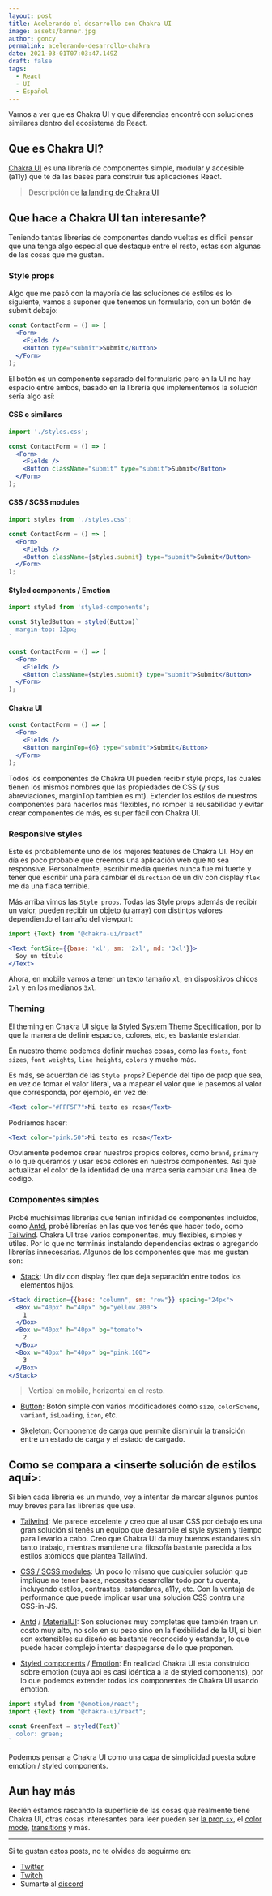 ```yaml
---
layout: post
title: Acelerando el desarrollo con Chakra UI
image: assets/banner.jpg
author: goncy
permalink: acelerando-desarrollo-chakra
date: 2021-03-01T07:03:47.149Z
draft: false
tags:
  - React
  - UI
  - Español
---
```


Vamos a ver que es Chakra UI y que diferencias encontré con soluciones similares dentro del ecosistema de React.

## Que es Chakra UI?
[Chakra UI](https://chakra-ui.com/) es una librería de componentes simple, modular y accesible (a11y) que te da las bases para construir tus aplicaciónes React.
> Descripción de [la landing de Chakra UI](https://chakra-ui.com/)

## Que hace a Chakra UI tan interesante?
Teniendo tantas librerías de componentes dando vueltas es difícil pensar que una tenga algo especial que destaque entre el resto, estas son algunas de las cosas que me gustan.

### Style props
Algo que me pasó con la mayoría de las soluciones de estilos es lo siguiente, vamos a suponer que tenemos un formulario, con un botón de submit debajo:

```jsx
const ContactForm = () => (
  <Form>
    <Fields />
    <Button type="submit">Submit</Button>
  </Form>
);
```

El botón es un componente separado del formulario pero en la UI no hay espacio entre ambos, basado en la librería que implementemos la solución sería algo así:

#### CSS o similares
```jsx
import './styles.css';

const ContactForm = () => (
  <Form>
    <Fields />
    <Button className="submit" type="submit">Submit</Button>
  </Form>
);
```

#### CSS / SCSS modules
```jsx
import styles from './styles.css';

const ContactForm = () => (
  <Form>
    <Fields />
    <Button className={styles.submit} type="submit">Submit</Button>
  </Form>
);
```

#### Styled components / Emotion
```jsx
import styled from 'styled-components';

const StyledButton = styled(Button)`
  margin-top: 12px;
`

const ContactForm = () => (
  <Form>
    <Fields />
    <Button className={styles.submit} type="submit">Submit</Button>
  </Form>
);
```

#### Chakra UI
```jsx
const ContactForm = () => (
  <Form>
    <Fields />
    <Button marginTop={6} type="submit">Submit</Button>
  </Form>
);
```

Todos los componentes de Chakra UI pueden recibir style props, las cuales tienen los mismos nombres que las propiedades de CSS (y sus abreviaciones, marginTop también es mt). Extender los estilos de nuestros componentes para hacerlos mas flexibles, no romper la reusabilidad y evitar crear componentes de más, es super fácil con Chakra UI.

### Responsive styles
Este es probablemente uno de los mejores features de Chakra UI. Hoy en día es poco probable que creemos una aplicación web que `NO` sea responsive. Personalmente, escribir media queries nunca fue mi fuerte y tener que escribir una para cambiar el `direction` de un div con display `flex` me da una fiaca terrible.

Más arriba vimos las `Style props`. Todas las Style props además de recibir un valor, pueden recibir un objeto (u array) con distintos valores dependiendo el tamaño del viewport:

```jsx
import {Text} from "@chakra-ui/react"

<Text fontSize={{base: 'xl', sm: '2xl', md: '3xl'}}>
  Soy un título
</Text>
```

Ahora, en mobile vamos a tener un texto tamaño `xl`, en dispositivos chicos `2xl` y en los medianos `3xl`.

### Theming
El theming en Chakra UI sigue la [Styled System Theme Specification](https://system-ui.com/theme/), por lo que la manera de definir espacios, colores, etc, es bastante estandar.

En nuestro theme podemos definir muchas cosas, como las `fonts`, `font sizes`, `font weights`, `line heights`, `colors` y mucho más.

Es más, se acuerdan de las `Style props`? Depende del tipo de prop que sea, en vez de tomar el valor literal, va a mapear el valor que le pasemos al valor que corresponda, por ejemplo, en vez de:

```jsx
<Text color="#FFF5F7">Mi texto es rosa</Text>
```

Podríamos hacer:

```jsx
<Text color="pink.50">Mi texto es rosa</Text>
```

Obviamente podemos crear nuestros propios colores, como `brand`, `primary` o lo que queramos y usar esos colores en nuestros componentes. Así que actualizar el color de la identidad de una marca sería cambiar una linea de código.

### Componentes simples
Probé muchísimas librerías que tenian infinidad de componentes incluidos, como [Antd](https://ant.design/), probé librerías en las que vos tenés que hacer todo, como [Tailwind](https://tailwindcss.com/). Chakra UI trae varios componentes, muy flexibles, simples y útiles. Por lo que no terminás instalando dependencias extras o agregando librerías innecesarias. Algunos de los componentes que mas me gustan son:

* [Stack](https://chakra-ui.com/docs/layout/stack): Un div con display flex que deja separación entre todos los elementos hijos.

```jsx
<Stack direction={{base: "column", sm: "row"}} spacing="24px">
  <Box w="40px" h="40px" bg="yellow.200">
    1
  </Box>
  <Box w="40px" h="40px" bg="tomato">
    2
  </Box>
  <Box w="40px" h="40px" bg="pink.100">
    3
  </Box>
</Stack>
```
> Vertical en mobile, horizontal en el resto.

* [Button](https://chakra-ui.com/docs/form/button): Botón simple con varios modificadores como `size`, `colorScheme`, `variant`, `isLoading`, `icon`, etc.

* [Skeleton](https://chakra-ui.com/docs/feedback/skeleton): Componente de carga que permite disminuir la transición entre un estado de carga y el estado de cargado.

## Como se compara a <inserte solución de estilos aquí>:
Si bien cada librería es un mundo, voy a intentar de marcar algunos puntos muy breves para las librerías que use.

* [Tailwind](https://tailwindcss.com/): Me parece excelente y creo que al usar CSS por debajo es una gran solución si tenés un equipo que desarrolle el style system y tiempo para llevarlo a cabo. Creo que Chakra UI da muy buenos estandares sin tanto trabajo, mientras mantiene una filosofía bastante parecida a los estilos atómicos que plantea Tailwind.

* [CSS / SCSS modules](https://github.com/css-modules/css-modules): Un poco lo mismo que cualquier solución que implique no tener bases, necesitas desarrollar todo por tu cuenta, incluyendo estilos, contrastes, estandares, a11y, etc. Con la ventaja de performance que puede implicar usar una solución CSS contra una CSS-in-JS.

* [Antd](https://ant.design/) / [MaterialUI](https://material-ui.com/es/): Son soluciones muy completas que también traen un costo muy alto, no solo en su peso sino en la flexibilidad de la UI, si bien son extensibles su diseño es bastante reconocido y estandar, lo que puede hacer complejo intentar despegarse de lo que proponen.

* [Styled components](https://styled-components.com/) / [Emotion](https://emotion.sh/docs/introduction): En realidad Chakra UI esta construido sobre emotion (cuya api es casi idéntica a la de styled components), por lo que podemos extender todos los componentes de Chakra UI usando emotion.

```jsx
import styled from "@emotion/react";
import {Text} from "@chakra-ui/react";

const GreenText = styled(Text)`
  color: green;
`
```

Podemos pensar a Chakra UI como una capa de simplicidad puesta sobre emotion / styled components.

## Aun hay más
Recién estamos rascando la superficie de las cosas que realmente tiene Chakra UI, otras cosas interesantes para leer pueden ser [la prop `sx`](https://chakra-ui.com/docs/features/the-sx-prop), el [color mode](https://chakra-ui.com/docs/features/color-mode), [transitions](https://chakra-ui.com/docs/components/transitions) y más.

---

Si te gustan estos posts, no te olvides de seguirme en:
* [Twitter](https://twitter.com/goncy)
* [Twitch](https://twitch.tv/goncypozzo)
* Sumarte al [discord](https://discord.gg/rAmPWU6eHg)
